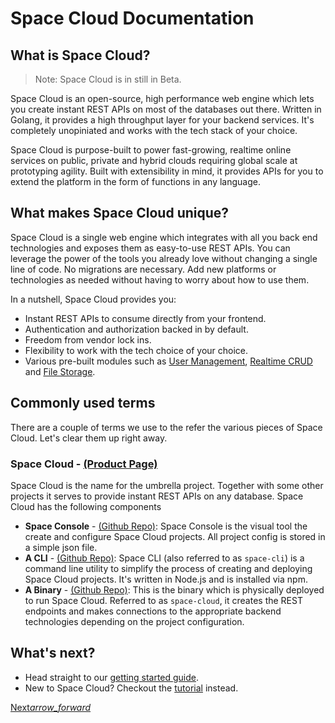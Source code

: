 # Space Cloud Documentation

## What is Space Cloud?

> Note: Space Cloud is in still in Beta.

Space Cloud is an open-source, high performance web engine which lets you create instant REST APIs on most of the databases out there. Written in Golang, it provides a high throughput layer for your backend services. It's completely unopiniated and works with the tech stack of your choice.

Space Cloud is purpose-built to power fast-growing, realtime online services on public, private and hybrid clouds requiring global scale at prototyping agility. Built with extensibility in mind, it provides APIs for you to extend the platform in the form of functions in any language.

## What makes Space Cloud unique?
Space Cloud is a single web engine which integrates with all you back end technologies and exposes them as easy-to-use REST APIs. You can leverage the power of the tools you already love without changing a single line of code. No migrations are necessary. Add new platforms or technologies as needed without having to worry about how to use them.

In a nutshell, Space Cloud provides you:
- Instant REST APIs to consume directly from your frontend.
- Authentication and authorization backed in by default.
- Freedom from vendor lock ins.
- Flexibility to work with the tech choice of your choice.
- Various pre-built modules such as [User Management](https://spaceuptech.com/docs/user-mangement/), [Realtime CRUD](https://spaceuptech.com/docs/realtime) and [File Storage](https://spaceuptech.com/docs/file-storage).

## Commonly used terms
There are a couple of terms we use to the refer the various pieces of Space Cloud. Let's clear them up right away.

### Space Cloud - [(Product Page)](https://spaceuptech.com)
Space Cloud is the name for the umbrella project. Together with some other projects it serves to provide instant REST APIs on any database. Space Cloud has the following components
- **Space Console** - [(Github Repo)](https://github.com/spaceuptech/space-console): Space Console is the visual tool the create and configure Space Cloud projects. All project config is stored in a simple json file.
- **A CLI** - [(Github Repo)](https://github.com/spaceuptech/space-cli): Space CLI (also referred to as `space-cli`) is a command line utility to simplify the process of creating and deploying Space Cloud projects. It's written in Node.js and is installed via npm.
- **A Binary** - [(Github Repo)](https://github.com/spaceuptech/space-cloud): This is the binary which is physically deployed to run Space Cloud. Referred to as `space-cloud`, it creates the REST endpoints and makes connections to the appropriate backend technologies depending on the project configuration.

## What's next?
- Head straight to our [getting started guide](https://spaceuptech.com/docs/getting-started).
- New to Space Cloud? Checkout the [tutorial](https://spaceuptech.com/tutorials) instead.

<div class="btns-wrapper">
  <a href="https://spaceuptech.com/docs/getting-started" class="waves-effect waves-light btn primary-btn-fill btn-small">
    Next<i class="material-icons btn-with-icon">arrow_forward</i>
  </a>
</div>
